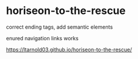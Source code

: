 # horiseon-to-the-rescue
correct ending tags, add semantic elements

enured navigation links works

https://ltarnold03.github.io/horiseon-to-the-rescue/
